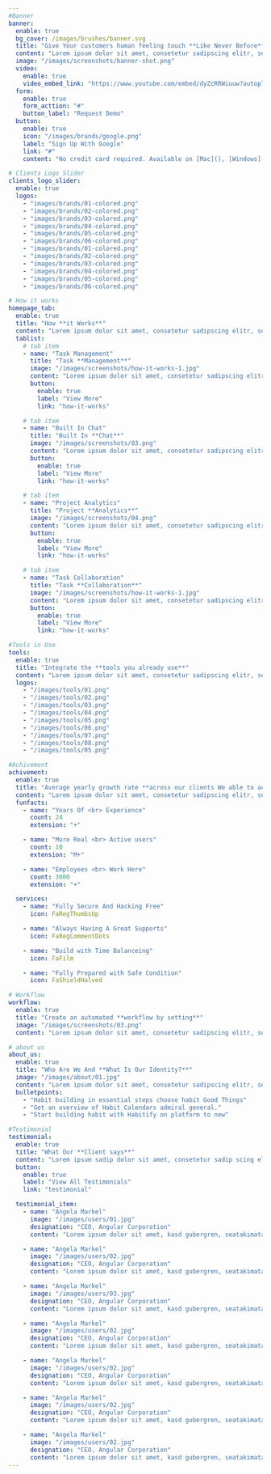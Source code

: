 ```yaml
---
#Banner
banner:
  enable: true
  bg_cover: /images/brushes/banner.svg
  title: "Give Your customers human feeling touch **Like Never Before**"
  content: "Lorem ipsum dolor sit amet, consetetur sadipscing elitr, seddiam nonumy eirmod tempor invidunt ut labore et dolore magna"
  image: "/images/screenshots/banner-shot.png"
  video:
    enable: true
    video_embed_link: "https://www.youtube.com/embed/dyZcRRWiuuw?autoplay=1&mute=0"
  form:
    enable: true
    form_acttion: "#"
    button_label: "Request Demo"
  button:
    enable: true
    icon: "/images/brands/google.png"
    label: "Sign Up With Google"
    link: "#"
    content: "No credit card required. Available on [Mac](), [Windows](), [iOS](), & [Android]()"

# Clients Logo Slider
clients_logo_slider:
  enable: true
  logos:
    - "images/brands/01-colored.png"
    - "images/brands/02-colored.png"
    - "images/brands/03-colored.png"
    - "images/brands/04-colored.png"
    - "images/brands/05-colored.png"
    - "images/brands/06-colored.png"
    - "images/brands/01-colored.png"
    - "images/brands/02-colored.png"
    - "images/brands/03-colored.png"
    - "images/brands/04-colored.png"
    - "images/brands/05-colored.png"
    - "images/brands/06-colored.png"

# How it works
homepage_tab:
  enable: true
  title: "How **it Works**"
  content: "Lorem ipsum dolor sit amet, consetetur sadipscing elitr, sed diam nonumy eirmod tempor invidunt ut labore et dolore magna aliquyam erat sed."
  tablist:
    # tab item
    - name: "Task Management"
      title: "Task **Management**"
      image: "/images/screenshots/how-it-works-1.jpg"
      content: "Lorem ipsum dolor sit amet, consetetur sadipscing elitr, sed diam nonumy eirmod tempor invidunt ut labore et dolore magna aliquyam erat sed. At vero eos et accusam et justo duo dolores et ea rebum satet"
      button:
        enable: true
        label: "View More"
        link: "how-it-works"

    # tab item
    - name: "Built In Chat"
      title: "Built In **Chat**"
      image: "/images/screenshots/03.png"
      content: "Lorem ipsum dolor sit amet, consetetur sadipscing elitr, sed diam nonumy eirmod tempor invidunt ut labore et dolore magna aliquyam erat sed. At vero eos et accusam et justo duo dolores et ea rebum satet"
      button:
        enable: true
        label: "View More"
        link: "how-it-works"

    # tab item
    - name: "Project Analytics"
      title: "Project **Analytics**"
      image: "/images/screenshots/04.png"
      content: "Lorem ipsum dolor sit amet, consetetur sadipscing elitr, sed diam nonumy eirmod tempor invidunt ut labore et dolore magna aliquyam erat sed. At vero eos et accusam et justo duo dolores et ea rebum satet"
      button:
        enable: true
        label: "View More"
        link: "how-it-works"

    # tab item
    - name: "Task Collaboration"
      title: "Task **Collaboration**"
      image: "/images/screenshots/how-it-works-1.jpg"
      content: "Lorem ipsum dolor sit amet, consetetur sadipscing elitr, sed diam nonumy eirmod tempor invidunt ut labore et dolore magna aliquyam erat sed. At vero eos et accusam et justo duo dolores et ea rebum satet"
      button:
        enable: true
        label: "View More"
        link: "how-it-works"

#Tools in Use
tools:
  enable: true
  title: "Integrate the **tools you already use**"
  content: "Lorem ipsum dolor sit amet, consetetur sadipscing elitr, sed diam nonumy eirmod tempor invidunt ut labore et dolore magna aliquyam erat sed."
  logos:
    - "/images/tools/01.png"
    - "/images/tools/02.png"
    - "/images/tools/03.png"
    - "/images/tools/04.png"
    - "/images/tools/05.png"
    - "/images/tools/06.png"
    - "/images/tools/07.png"
    - "/images/tools/08.png"
    - "/images/tools/05.png"

#Achivement
achivement:
  enable: true
  title: "Average yearly growth rate **across our clients We able to achive**"
  content: "Lorem ipsum dolor sit amet, consetetur sadipscing elitr, sed diam nonumy eirmod tempor invidunt ut labore et dolore magna aliquyam erat sed. At vero eos et"
  funfacts:
    - name: "Years Of <br> Experience"
      count: 24
      extension: "+"

    - name: "More Real <br> Active users"
      count: 10
      extension: "M+"

    - name: "Employees <br> Work Here"
      count: 3000
      extension: "+"

  services:
    - name: "Fully Secure And Hacking Free"
      icon: FaRegThumbsUp

    - name: "Always Having A Great Supports"
      icon: FaRegCommentDots

    - name: "Build with Time Balanceing"
      icon: FaFilm

    - name: "Fully Prepared with Safe Condition"
      icon: FaShieldHalved

# Workflow
workflow:
  enable: true
  title: "Create an automated **workflow by setting**"
  image: "/images/screenshots/03.png"
  content: "Lorem ipsum dolor sit amet, consetetur sadipscing elitr, sed diam nonumy eirmod tempor invidunt ut labore et dolore magna aliquyam erat sed."

# about us
about_us:
  enable: true
  title: "Who Are We And **What Is Our Identity?**"
  image: "/images/about/01.jpg"
  content: "Lorem ipsum dolor sit amet, consetetur sadipscing elitr, sed diam nonumy eirmod tempor invidunt ut labore et dolore magna aliquyam erat sed. At vero eos et accusam et justo duo dolores"
  bulletpoints:
    - "Habit building in essential steps choose habit Good Things"
    - "Get an overview of Habit Calendars admiral general."
    - "Start building habit with Habitify on platform to new"

#Testimonial
testimonial:
  enable: true
  title: "What Our **Client says**"
  content: "Lorem ipsum sadip dolor sit amet, consetetur sadip scing elitr, diam nonumy eirmod tempor invi duntut labore et dolore magna aliquyam erat, sed diam"
  button:
    enable: true
    label: "View All Testimonials"
    link: "testimonial"

  testimonial_item:
    - name: "Angela Markel"
      image: "/images/users/01.jpg"
      designation: "CEO, Angular Corporation"
      content: "Lorem ipsum dolor sit amet, kasd gubergren, seatakimata dolores et rebum stetclita"

    - name: "Angela Markel"
      image: "/images/users/02.jpg"
      designation: "CEO, Angular Corporation"
      content: "Lorem ipsum dolor sit amet, kasd gubergren, seatakimata dolores et rebum stetclita"

    - name: "Angela Markel"
      image: "/images/users/03.jpg"
      designation: "CEO, Angular Corporation"
      content: "Lorem ipsum dolor sit amet, kasd gubergren, seatakimata dolores et rebum stetclita"

    - name: "Angela Markel"
      image: "/images/users/02.jpg"
      designation: "CEO, Angular Corporation"
      content: "Lorem ipsum dolor sit amet, kasd gubergren, seatakimata dolores et rebum stetclita"

    - name: "Angela Markel"
      image: "/images/users/02.jpg"
      designation: "CEO, Angular Corporation"
      content: "Lorem ipsum dolor sit amet, kasd gubergren, seatakimata dolores et rebum stetclita"

    - name: "Angela Markel"
      image: "/images/users/02.jpg"
      designation: "CEO, Angular Corporation"
      content: "Lorem ipsum dolor sit amet, kasd gubergren, seatakimata dolores et rebum stetclita"

    - name: "Angela Markel"
      image: "/images/users/02.jpg"
      designation: "CEO, Angular Corporation"
      content: "Lorem ipsum dolor sit amet, kasd gubergren, seatakimata dolores et rebum stetclita"
---
```

